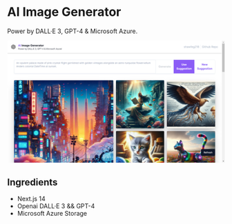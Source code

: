 # AI Image Generator

Power by DALL·E 3, GPT-4 & Microsoft Azure.

![screenshot](./public/img/screenshot.png)

## Ingredients

- Next.js 14
- Openai DALL·E 3 && GPT-4
- Microsoft Azure Storage
